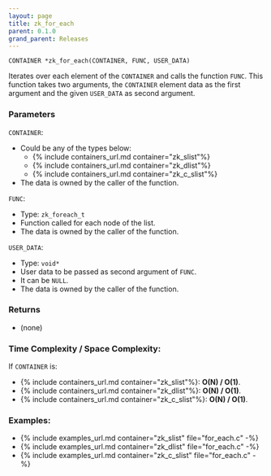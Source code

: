 ```yaml
---
layout: page
title: zk_for_each
parent: 0.1.0
grand_parent: Releases
---
```


```
CONTAINER *zk_for_each(CONTAINER, FUNC, USER_DATA)
```

Iterates over each element of the `CONTAINER` and calls the function `FUNC`. This function takes two arguments, the `CONTAINER` element data as the first argument and the given  `USER_DATA` as second argument.

### Parameters

`CONTAINER`:
- Could be any of the types below:
  - {% include containers_url.md container="zk_slist"%}
  - {% include containers_url.md container="zk_dlist"%}
  - {% include containers_url.md container="zk_c_slist"%}
- The data is owned by the caller of the function.

`FUNC`:
 - Type: `zk_foreach_t`
 - Function called for each node of the list.
 - The data is owned by the caller of the function.

`USER_DATA`:
 - Type: `void*`
 - User data to be passed as second argument of `FUNC`.
 - It can be `NULL`.
 - The data is owned by the caller of the function.

### Returns
 - (none)

### Time Complexity / Space Complexity:
If `CONTAINER` is:
  - {% include containers_url.md container="zk_slist"%}: **O(N) / O(1)**.
  - {% include containers_url.md container="zk_dlist"%}: **O(N) / O(1)**.
  - {% include containers_url.md container="zk_c_slist"%}: **O(N) / O(1)**.

### Examples:
 - {% include examples_url.md container="zk_slist" file="for_each.c" -%}
 - {% include examples_url.md container="zk_dlist" file="for_each.c" -%}
 - {% include examples_url.md container="zk_c_slist" file="for_each.c" -%}




